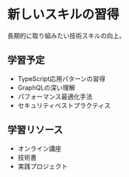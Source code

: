 # 新しいスキルの習得

長期的に取り組みたい技術スキルの向上。

## 学習予定
- TypeScript応用パターンの習得
- GraphQLの深い理解
- パフォーマンス最適化手法
- セキュリティベストプラクティス

## 学習リソース
- オンライン講座
- 技術書
- 実践プロジェクト